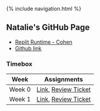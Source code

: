 {% include navigation.html %}

## Natalie's GitHub Page

- [Replit Runtime - Cohen](https://replit.com/@NatalieCohen/nataliecohengithubio-5?v=1)
- [Github link](https://replit.com/@NatalieCohen/nataliecohengithubio-5?v=1)



### Timebox 

|Week|Assignments|
|--------|---------|
|Week 0| [Link](https://nataliecohen.github.io/week0), [Review Ticket](https://github.com/nataliecohen/nataliecohen.github.io/issues/1)
|Week 1| [Link](https://nataliecohen.github.io/week1), [Review Ticket](https://github.com/nataliecohen/nataliecohen.github.io/issues/2)






